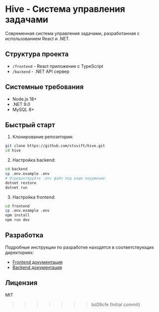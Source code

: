# Hive - Система управления задачами

Современная система управления задачами, разработанная с использованием React и .NET.

## Структура проекта

- `/frontend` - React приложение с TypeScript
- `/backend` - .NET API сервер

## Системные требования

- Node.js 18+
- .NET 9.0
- MySQL 8+

## Быстрый старт

1. Клонирование репозитория:
```bash
git clone https://github.com/stsvift/hive.git
cd hive
```

2. Настройка backend:
```bash
cd backend
cp .env.example .env
# Отредактируйте .env файл под ваше окружение
dotnet restore
dotnet run
```

3. Настройка frontend:
```bash
cd frontend
cp .env.example .env
npm install
npm run dev
```

## Разработка

Подробные инструкции по разработке находятся в соответствующих директориях:
- [Frontend документация](./frontend/README.md)
- [Backend документация](./backend/README.md)

## Лицензия

MIT
>>>>>>> bd26cfe (Initial commit)
